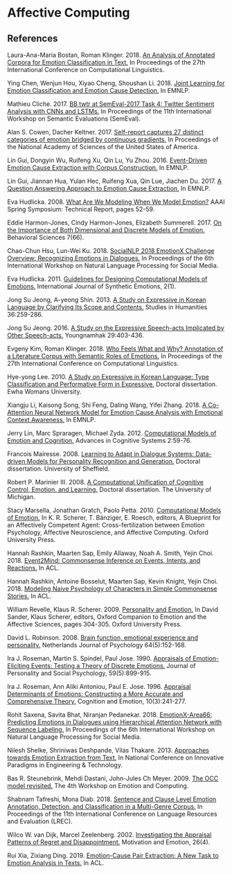 # Affective Computing

## References

Laura-Ana-Maria Bostan, Roman Klinger. 2018. [An Analysis of Annotated Corpora for Emotion Classification in Text.](https://github.com/threelittlemonkeys/affective-computing/blob/master/references/bostan_et_al_2018.pdf) In Proceedings of the 27th International Conference on Computational Linguistics.

Ying Chen, Wenjun Hou, Xiyao Cheng, Shoushan Li. 2018. [Joint Learning for Emotion Classification and Emotion Cause Detection.](https://github.com/threelittlemonkeys/affective-computing/blob/master/references/chen_et_al_2018.pdf) In EMNLP.

Mathieu Cliche. 2017. [BB twtr at SemEval-2017 Task 4: Twitter Sentiment Analysis with CNNs and LSTMs.](https://github.com/threelittlemonkeys/affective-computing/blob/master/references/cliche_2017.pdf) In Proceedings of the 11th International Workshop on Semantic Evaluations (SemEval).

Alan S. Cowen, Dacher Keltner. 2017. [Self-report captures 27 distinct categories of emotion bridged by continuous gradients.](https://github.com/threelittlemonkeys/affective-computing/blob/master/references/cowen_et_al_2017.pdf) In Proceedings of the National Academy of Sciences of the United States of America.

Lin Gui, Dongyin Wu, Ruifeng Xu, Qin Lu, Yu Zhou. 2016. [Event-Driven Emotion Cause Extraction with Corpus Construction.](https://github.com/threelittlemonkeys/affective-computing/blob/master/references/gui_et_al_2016.pdf) In EMNLP.

Lin Gui, Jiannan Hua, Yulan Hec, Ruifeng Xua, Qin Lue, Jiachen Du. 2017. [A Question Answering Approach to Emotion Cause Extraction.](https://github.com/threelittlemonkeys/affective-computing/blob/master/references/gui_et_al_2017.pdf) In EMNLP.

Eva Hudlicka. 2008. [What Are We Modeling When We Model Emotion?](https://github.com/threelittlemonkeys/affective-computing/blob/master/references/hudlicka_2008.pdf) AAAI Spring Symposium: Technical Report, pages 52-59.

Eddie Harmon-Jones, Cindy Harmon-Jones, Elizabeth Summerell. 2017. [On the Importance of Both Dimensional and Discrete Models of Emotion.](https://github.com/threelittlemonkeys/affective-computing/blob/master/references/harmon-jones_2017.pdf) Behavioral Sciences 7(66).

Chao-Chun Hsu, Lun-Wei Ku. 2018. [SocialNLP 2018 EmotionX Challenge Overview: Recognizing Emotions in Dialogues.](https://github.com/threelittlemonkeys/affective-computing/blob/master/references/hsu_et_al_2018.pdf) In Proceedings of the 6th International Workshop on Natural Language Processing for Social Media.

Eva Hudlicka. 2011. [Guidelines for Designing Computational Models of Emotions.](https://github.com/threelittlemonkeys/affective-computing/blob/master/references/hudlicka_2011.pdf) International Journal of Synthetic Emotions, 2(1).

Jong Su Jeong, A-yeong Shin. 2013. [A Study on Expressive in Korean Language by Clarifying Its Scope and Contents.](https://github.com/threelittlemonkeys/affective-computing/blob/master/references/jeong_et_al_2013.pdf) Studies in Humanities 36:259-286.

Jong Su Jeong. 2016. [A Study on the Expressive Speech-acts Implicated by Other Speech-acts.](https://github.com/threelittlemonkeys/affective-computing/blob/master/references/jeong_2016.pdf) Youngnamhak 29:403-436.

Evgeny Kim, Roman Klinger. 2018. [Who Feels What and Why? Annotation of a Literature Corpus with Semantic Roles of Emotions.](https://github.com/threelittlemonkeys/affective-computing/blob/master/references/kim_et_al_2018.pdf) In Proceedings of the 27th International Conference on Computational Linguistics.

Hye-yong Lee. 2010. [A Study on Expressive in Korean Language: Type Classification and Performative Form in Expressive.](https://github.com/threelittlemonkeys/affective-computing/blob/master/references/lee_2010.pdf) Doctoral dissertation. Ewha Womans University.

Xiangju Li, Kaisong Song, Shi Feng, Daling Wang, Yifei Zhang. 2018. [A Co-Attention Neural Network Model for Emotion Cause Analysis with Emotional Context Awareness.](https://github.com/threelittlemonkeys/affective-computing/blob/master/references/li_et_al_2018.pdf) In EMNLP.

Jerry Lin, Marc Spraragen, Michael Zyda. 2012. [Computational Models of Emotion and Cognition.](https://github.com/threelittlemonkeys/affective-computing/blob/master/references/lin_et_al_2012.pdf) Advances in Cognitive Systems 2:59-76.

Francois Mairesse. 2008. [Learning to Adapt in Dialogue Systems: Data-driven Models for Personality Recognition and Generation.](https://github.com/threelittlemonkeys/affective-computing/blob/master/references/Mairesse_2008.pdf) Doctoral dissertation. University of Sheffield.

Robert P. Marinier III. 2008. [A Computational Unification of Cognitive Control, Emotion, and Learning.](https://github.com/threelittlemonkeys/affective-computing/blob/master/references/marinier_iii_2008.pdf) Doctoral dissertation. The University of Michigan.

Stacy Marsella, Jonathan Gratch, Paolo Petta. 2010. [Computational Models of Emotion.](https://github.com/threelittlemonkeys/affective-computing/blob/master/references/marsella_et_al_2010.pdf) In K. R. Scherer, T. Bänziger, E. Roesch, editors, A Blueprint for an Affectively Competent Agent: Cross-fertilization between Emotion Psychology, Affective Neuroscience, and Affective Computing. Oxford University Press.

Hannah Rashkin, Maarten Sap, Emily Allaway, Noah A. Smith, Yejin Choi. 2018. [Event2Mind: Commonsense Inference on Events, Intents, and Reactions.](https://github.com/threelittlemonkeys/affective-computing/blob/master/references/rashkin_et_al_2018a.pdf) In ACL.

Hannah Rashkin, Antoine Bosselut, Maarten Sap, Kevin Knight, Yejin Choi. 2018. [Modeling Naive Psychology of Characters in Simple Commonsense Stories.](https://github.com/threelittlemonkeys/affective-computing/blob/master/references/rashkin_et_al_2018b.pdf) In ACL.

William Revelle, Klaus R. Scherer. 2009. [Personality and Emotion.](https://github.com/threelittlemonkeys/affective-computing/blob/master/references/revelle_2009.pdf) In David Sander, Klaus Scherer, editors, Oxford Companion to Emotion and the Affective Sciences, pages 304-305. Oxford University Press.

David L. Robinson. 2008. [Brain function, emotional experience and personality.](https://github.com/threelittlemonkeys/affective-computing/blob/master/references/robinson_2008.pdf) Netherlands Journal of Psychology 64(5):152-168.

Ira J. Roseman, Martin S. Spindel, Paul Jose. 1990. [Appraisals of Emotion-Eliciting Events: Testing a Theory of Discrete Emotions.](https://github.com/threelittlemonkeys/affective-computing/blob/master/references/roseman_et_al_1990.pdf) Journal of Personality and Social Psychology, 59(5):899-915.

Ira J. Roseman, Ann Aliki Antoniou, Paul E. Jose. 1996. [Appraisal Determinants of Emotions: Constructing a More Accurate and Comprehensive Theory.](https://github.com/threelittlemonkeys/affective-computing/blob/master/references/roseman_et_al_1996.pdf) Cognition and Emotion, 10(3):241-277.

Rohit Saxena, Savita Bhat, Niranjan Pedanekar. 2018. [EmotionX-Area66: Predicting Emotions in Dialogues using Hierarchical Attention Network with Sequence Labeling.](https://github.com/threelittlemonkeys/affective-computing/blob/master/references/saxena_et_al_2018.pdf) In Proceedings of the 6th International Workshop on Natural Language Processing for Social Media.

Nilesh Shelke, Shriniwas Deshpande, Vilas Thakare. 2013. [Approaches towards Emotion Extraction from Text.](https://github.com/threelittlemonkeys/affective-computing/blob/master/references/shelke_et_al_2017.pdf) In National Conference on Innovative Paradigms in Engineering & Technology.

Bas R. Steunebrink, Mehdi Dastani, John-Jules Ch Meyer. 2009. [The OCC model revisited.](https://github.com/threelittlemonkeys/affective-computing/blob/master/references/steunebrink_et_al_2009.pdf) The 4th Workshop on Emotion and Computing.

Shabnam Tafreshi, Mona Diab. 2018. [Sentence and Clause Level Emotion Annotation, Detection, and Classification in a Multi-Genre Corpus.](https://github.com/threelittlemonkeys/affective-computing/blob/master/references/tafreshi_et_al_2018.pdf) In Proceedings of the 11th International Conference on Language Resources and Evaluation (LREC).

Wilco W. van Dijk, Marcel Zeelenberg. 2002. [Investigating the Appraisal Patterns of Regret and Disappointment.](https://github.com/threelittlemonkeys/affective-computing/blob/master/references/van_dijk_et_al_2002.pdf) Motivation and Emotion, 26(4).

Rui Xia, Zixiang Ding. 2019. [Emotion-Cause Pair Extraction: A New Task to Emotion Analysis in Texts.](https://github.com/threelittlemonkeys/affective-computing/blob/master/references/xia_et_al_2019.pdf) In ACL.
